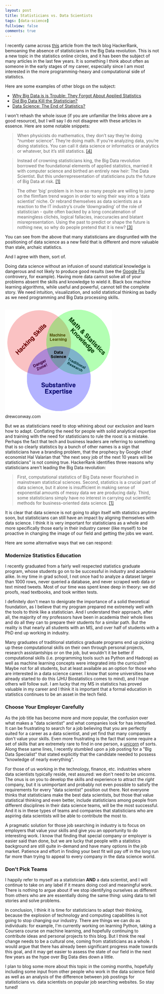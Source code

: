 ```yaml
---
layout: post
title: Statisticians vs. Data Scientists
tags: [data-science]
fullview: false
comments: true
---
```


I recently came across [this](http://blog.hackerrank.com/the-risky-eclipse-of-statisticians/) article from the tech blog HackerRank, bemoaning the absence of statisticians in the Big Data revolution. This is not a new topic in the statistics online circles, and it has been the subject of many articles in the last few years. It is something I think about often as someone in the early stages of my career, especially since I am most interested in the more programming-heavy and computational side of statistics.

Here are some examples of other blogs on the subject: 

- [Why Big Data is is Trouble: They Forgot About Applied Statistics](http://simplystatistics.org/2014/05/07/why-big-data-is-in-trouble-they-forgot-about-applied-statistics/)
- [Did Big Data Kill the Statistician?](http://www.statslife.org.uk/opinion/1955-did-big-data-kill-the-statistician)
- [Data Science: The End of Statistics?](https://normaldeviate.wordpress.com/2013/04/13/data-science-the-end-of-statistics/)

I won't rehash the whole issue (if you are unfamiliar the links above are a good resource), but I will say I do not disagree with these articles in essence. Here are some notable snippets:

>When physicists do mathematics, they don’t say they’re doing “number science”. They’re doing math. If you’re analyzing data, you’re doing statistics. You can call it data science or informatics or analytics or whatever, but it’s still statistics. [[4]](https://normaldeviate.wordpress.com/2013/04/13/data-science-the-end-of-statistics/)

>Instead of crowning statisticians king, the Big Data revolution borrowed the foundational elements of applied statistics, married it with computer science and birthed an entirely new heir: The Data Scientist. But this underrepresentation of statisticians puts the future of Big Data at risk. [[1]](http://blog.hackerrank.com/the-risky-eclipse-of-statisticians/)

>The other ‘big’ problem is in how so many people are willing to jump on the flimflam trend wagon in order to wing their way into a ‘data scientist’ niche. Or rebrand themselves as data scientists as a reaction to the IT industry’s crude ‘downgrading’ of the role of statistician - quite often backed by a long concatenation of meaningless clichés, logical fallacies, inaccuracies and blatant misrepresentation. Using the past to predict or shape the future is nothing new, so why do people pretend that it is new? [[3]](http://www.statslife.org.uk/opinion/1955-did-big-data-kill-the-statistician)

You can see from the above that many statisticians are disgruntled with the positioning of data science as a new field that is different and more valuable than stale, archaic statistics.

And I agree with them, sort of.

Doing data science without an infusion of sound statistical knowledge is dangerous and not likely to produce good results (see the [Google Flu](http://bits.blogs.nytimes.com/2014/03/28/google-flu-trends-the-limits-of-big-data/) controvery, for example). Having more data cannot solve all of your problems absent the skills and knowledge to wield it. Black box machine learning algorithms, while useful and powerful, cannot tell the complete story. We need intuition, visualization, and solid statistical thinking as badly as we need programming and Big Data processing skills.

<br/>
<img src="/assets/images/Data_Science_VD.png" width="350px" height="338px"/>
<div class="caption">drewconway.com</div>

But we as statisticians need to stop whining about our exclusion and learn how to adapt. Conflating the need for people with solid analytical expertise and training with the need for statisticians to rule the roost is a mistake. Perhaps the fact that tech and business leaders are referring to something that is so clearly statistics by a bunch of other names is a sign that statisticians have a branding problem, that the prophecy by Google chief economist Hal Valarian that "the next sexy job of the next 10 years will be statisticians" is not coming true. HackerRank identifies three reasons why statisticians aren't leading the Big Data revolution:

>First, computational statistics of Big Data never flourished in mainstream statistical sciences. Second, statistics is a crucial part of data science, but it alone is insufficient in making sense of exponential amounts of messy data we are producing daily. Third, some statisticians simply have no interest in carrying out scientific methods for business-oriented data science. [[1]](http://www.nytimes.com/2014/04/07/opinion/eight-no-nine-problems-with-big-data.html?_r=0)

It is clear that data science is not going to align itself with statistics anytime soon, but statisticians can still have an impact by aligning themselves with data science. I think it is very important for statisticians as a whole and more specifically those early in their industry career (like myself) to be proactive in changing the image of our field and getting the jobs we want.

Here are some alternative ways that we can respond: 

### Modernize Statistics Education

I recently graduated from a fairly well respected statistics graduate program, whose students go on to be successful in industry and academia alike. In my time in grad school, I not once had to analyze a dataset larger than 1000 rows, never queried a database, and never scraped web data or text mined tweets. Most of our time was spent knee deep in theory: we did proofs, read textbooks, and took written tests. 

I definitely don't mean to denigrate the importance of a solid theoretical foundation, as I believe that my program prepared me extremely well with the tools to think like a statistician. And I understand their approach, after all, the majority of my professors have been in academia their whole lives and do all they can to prepare their students for a similar path. But the reality is that nearly all students with an MS, and over half of students with a PhD end up working in industry. 

Many graduates of traditional statistics graduate programs end up picking up these computational skills on their own through personal projects, research assistantships or on the job, but wouldn't it be better if computational skills (i.e. programming tools such as Python and Hadoop) as well as machine learning concepts were integrated into the curriculm? Maybe not for all students, but at least available as an option for those who are interested in a data science career. I know that some universities have already started to do this (JHU Biostatistics comes to mind), and I hope others will follow suit. I am lucky that my MS in statistics has proved valuable in my career and I think it is important that a formal education in statistics continues to be an asset in the tech field.

### Choose Your Employer Carefully

As the job title has become more and more popular, the confusion over what makes a "data scientist" and what companies look for has intensified. It can be frustrating to search for a job believing that you are perfectly suited for a career as a data scientist, and yet find that many companies don't value your skills. Even more frustrating is the fact that some require a set of skills that are extremely rare to find in one person, a [unicorn](http://www.informationweek.com/big-data/big-data-analytics/are-you-recruiting-a-data-scientist-or-unicorn/d/d-id/899843) of sorts. Along these same lines, I recently stumbled upon a job posting for a "Big Data Specialist" that stated explicitly that the candidate needed to possess "knowledge of nearly everything".

For those of us working in the technology, finance, etc. industries where data scientists typically reside, rest assured: we don't need to be unicorns. The onus is on you to develop the skills and experience to attract the *right* company, but it is unimportant and probably not even possible to satisfy the requirements for every "data scientist" position out there. Not everyone thinks that statisticians make the best data scientists, but those that value statistical thinking and even better, include statisticians among people from different disciplines in their data science teams, will be the most successful. And it is in these types of teams and companies that statisticians who are aspiring data scientists will be able to contribute the most to. 

A pragmatic solution for those job searching in industry is to focus on employers that value your skills and give you an opportunity to do interesting work. I know that finding that special company or employer is easier said than done, but we are lucky that people with a statistics background are still quite in-demand and have many options in the job market. Patience and effort in finding your best fit will pay off in the long run far more than trying to appeal to every company in the data science world.

### Don't Pick Teams

I happily refer to myself as a statistician **AND** a data scientist, and I will continue to take on any label if it means doing cool and meaningful work. There is nothing to argue about if we stop identifying ourselves as different from others who are are essentially doing the same thing: using data to tell stories and solve problems.

In conclusion, I think it is time for statisticians to adapt their thinking, because the explosion of technology and computing capabilities is not going to stop changing our industry. There are things we can do as individuals: for example, I'm currently working on learning Python, taking a Coursera course on machine learning, and hopefully continuing to contribute ideas and personal projects to this blog. But I think the real change needs to be a cultural one, coming from statisticians as a whole. I would argue that there has already been significant progress made towards this goal, and it may get easier to assess the state of our field in the next few years as the hype over Big Data dies down a little.

I plan to blog some more about this topic in the coming months, hopefully including some input from other people who work in the data science field
as well as an analysis of the difference between job postings for statisticians vs. data scientists on popular job searching websites. So stay tuned!
